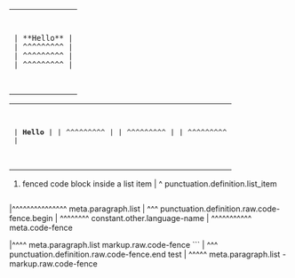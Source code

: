 
<table><tr><td>
<pre>

```language
| **Hello** |
| ^^^^^^^^^ |
| ^^^^^^^^^ |
| ^^^^^^^^^ |
```
</pre>
</td></tr></table>


<table><tr><td>
<pre>

| **Hello** |
| ^^^^^^^^^ |
| ^^^^^^^^^ |
| ^^^^^^^^^ |

</pre>
</td></tr></table>

 1. fenced code block inside a list item
| ^ punctuation.definition.list_item
    ```language
|^^^^^^^^^^^^^^^ meta.paragraph.list
|   ^^^ punctuation.definition.raw.code-fence.begin
|      ^^^^^^^^ constant.other.language-name
|   ^^^^^^^^^^^ meta.code-fence
    
|^^^^ meta.paragraph.list markup.raw.code-fence
    ```
|   ^^^ punctuation.definition.raw.code-fence.end
    test
|   ^^^^^ meta.paragraph.list - markup.raw.code-fence
